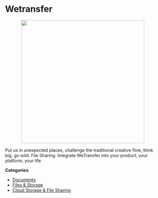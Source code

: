 # Wetransfer
<p align="center">
    <img width="400" src="https://raw.githubusercontent.com/apis-list/apis-list/apis/wetransfer/logo_256x256.png" />
</p>

Put us in unexpected places, challenge the traditional creative flow, think big, go wild. File Sharing.  Integrate WeTransfer into your product, your platform, your life



**Categories**:
- [Documents](https://github.com/apis-list/apis-list#documents)
- [Files & Storage](https://github.com/apis-list/apis-list#files-and-storage)
- [Cloud Storage & File Sharing](https://github.com/apis-list/apis-list#cloud-storage-and-file-sharing)







